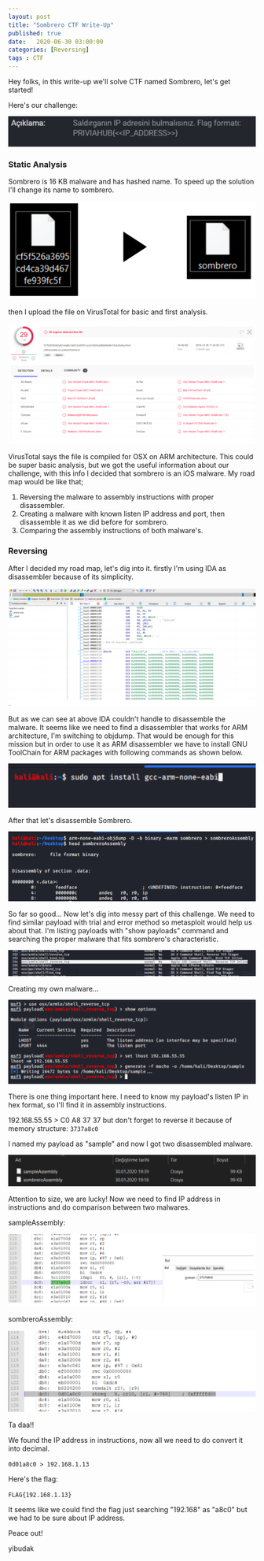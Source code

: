 ```yaml
---
layout: post
title: "Sombrero CTF Write-Up"
published: true
date:	2020-06-30 03:00:00
categories: [Reversing]
tags : CTF
---
```

Hey folks, in this write-up we'll solve CTF named Sombrero, let's get started!

Here's our challenge:

![CTF Description](post_resources/sombrero/description.png)

### [](#header-3)Static Analysis

Sombrero is 16 KB malware and has hashed name. To speed up the solution I'll change its name to sombrero.

![Change file name](post_resources/sombrero/changename.png)

then I upload the file on VirusTotal for basic and first analysis.

![VirusTotal static analysis](post_resources/sombrero/virustotal.png)

VirusTotal says the file is compiled for OSX on ARM architecture. This could be super basic analysis, but we got the useful information about our challenge, with this info I decided that sombrero is an iOS malware. My road map would be like that;

1. Reversing the malware to assembly instructions with proper disassembler.
1. Creating a malware with known listen IP address and port, then disassemble it as we did before for sombrero.
1. Comparing the assembly instructions of both malware's.

### [](#header-3)Reversing

After I decided my road map, let's dig into it. firstly I'm using IDA as disassembler because of its simplicity.

![IDA Reversing the source code](post_resources/sombrero/ida.png)

But as we can see at above IDA couldn't handle to disassemble the malware. It seems like we need to find a disassembler that works for ARM architecture, I'm switching to objdump. That would be enough for this mission but in order to use it as ARM disassembler we have to install GNU ToolChain for ARM packages with following commands as shown below.

![APT install for Kali](post_resources/sombrero/installpackages.png)

After that let's disassemble Sombrero. 

![Objdump usage](post_resources/sombrero/objdump.png)

So far so good… Now let's dig into messy part of this challenge. We need to find similar payload with trial and error method so metasploit would help us about that. I'm listing payloads with "show payloads" command and searching the proper malware that fits sombrero's characteristic.


![Creating the payload](post_resources/sombrero/payload.png)

Creating my own malware…

![image](post_resources/sombrero/msfconsole.png)

There is one thing important here. I need to know my payload's listen IP in hex format, so I'll find it in assembly instructions.

192.168.55.55 > C0 A8 37 37 but don't forget to reverse it because of memory structure: `3737a8c0`

I named my payload as "sample" and now I got two disassembled malware.

![Compare between to malware](post_resources/sombrero/compare.png)

Attention to size, we are lucky! Now we need to find IP address in instructions and do comparison between two malwares.

sampleAssembly:

![Assembly codes of malware](post_resources/sombrero/sampleassembly.png)

sombreroAssembly:

![Another assembly codes of malware](post_resources/sombrero/sombreroassembly.png)

Ta daa!!

We found the IP address in instructions, now all we need to do convert it into decimal.

`0d01a8c0 > 192.168.1.13`

Here's the flag:

`FLAG{192.168.1.13}`

It seems like we could find the flag just searching "192.168" as "a8c0" but we had to be sure about IP address.

Peace out!

yibudak
